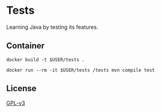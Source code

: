 # Tests

Learning Java by testing its features. 

## Container

    docker build -t $USER/tests .

    docker run --rm -it $USER/tests /tests mvn compile test


## License

[GPL-v3](https://www.gnu.org/licenses/gpl-3.0.en.html)
